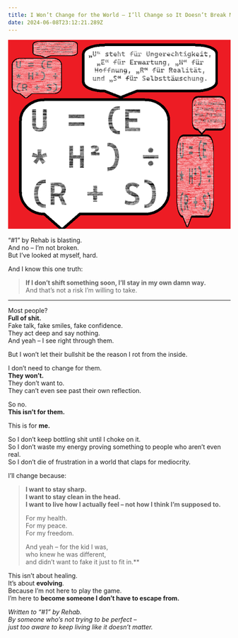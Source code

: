 ```yaml
---
title: I Won’t Change for the World – I’ll Change so It Doesn’t Break Me.
date: 2024-06-08T23:12:21.289Z
---
```

![?](/assets/images/sinnlos.png "?")

“#1” by Rehab is blasting.\
And no – I’m not broken.\
But I’ve looked at myself, hard.

And I know this one truth:

> **If I don’t shift something soon, I’ll stay in my own damn way.**\
> And that’s not a risk I’m willing to take.

- - -

Most people?\
**Full of shit.**\
Fake talk, fake smiles, fake confidence.\
They act deep and say nothing.\
And yeah – I see right through them.

But I won’t let their bullshit be the reason I rot from the inside.

I don’t need to change for them.\
**They won’t.**\
They don’t want to.\
They can’t even see past their own reflection.

So no.\
**This isn’t for them.**

This is for **me.**

So I don’t keep bottling shit until I choke on it.\
So I don’t waste my energy proving something to people who aren’t even real.\
So I don’t die of frustration in a world that claps for mediocrity.

I’ll change because:

> **I want to stay sharp.\
> I want to stay clean in the head.\
> I want to live how I actually feel – not how I think I’m supposed to.**
>
> For my health.\
> For my peace.\
> For my freedom.
>
> And yeah – for the kid I was,\
> who knew he was different,\
> and didn’t want to fake it just to fit in.\*\*

This isn’t about healing.\
It’s about **evolving**.\
Because I’m not here to play the game.\
I’m here to **become someone I don’t have to escape from.**

*Written to “#1” by Rehab.\
By someone who’s not trying to be perfect –\
just too aware to keep living like it doesn’t matter.*
